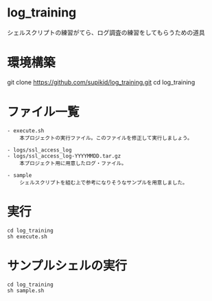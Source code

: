 # log_training
シェルスクリプトの練習がてら、ログ調査の練習をしてもらうための道具

# 環境構築
git clone https://github.com/supikid/log_training.git
cd log_training

# ファイル一覧
    - execute.sh
        本プロジェクトの実行ファイル。このファイルを修正して実行しましょう。
    
    - logs/ssl_access_log
    - logs/ssl_access_log-YYYYMMDD.tar.gz
        本プロジェクト用に用意したログ・ファイル。
    
    - sample
        シェルスクリプトを組む上で参考になりそうなサンプルを用意しました。
 
# 実行
    cd log_training
    sh execute.sh

# サンプルシェルの実行
    cd log_training
    sh sample.sh


